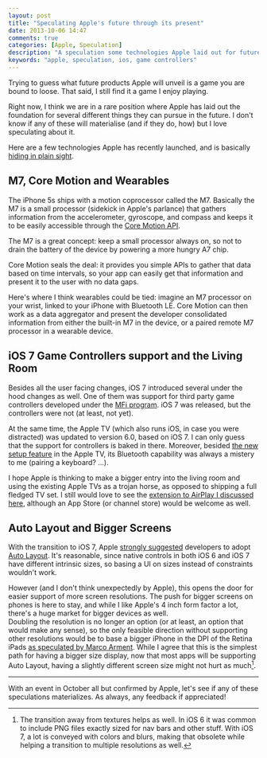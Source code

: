 ```yaml
---
layout: post
title: "Speculating Apple's future through its present"
date: 2013-10-06 14:47
comments: true
categories: [Apple, Speculation]
description: "A speculation some technologies Apple laid out for future products."
keywords: "apple, speculation, ios, game controllers"
---
```

Trying to guess what future products Apple will unveil is a game you are bound to loose. That said, I still find it a game
I enjoy playing.

Right now, I think we are in a rare position where Apple has laid out the foundation for several different things they can pursue
in the future. I don't know if any of these will materialise (and if they do, how) but I love speculating about it.

Here are a few technologies Apple has recently launched, and is basically [hiding in plain sight](http://www.asymco.com/2011/12/12/hiding-in-plain-sight/).

## M7, Core Motion and Wearables
The iPhone 5s ships with a motion coprocessor called the M7. Basically the M7 is a small processor (sidekick in Apple's parlance) that gathers information from the accelerometer, gyroscope, and compass and keeps it to be easily accessible through the [Core Motion API](https://developer.apple.com/library/IOs/documentation/CoreMotion/Reference/CoreMotion_Reference/_index.html).

The M7 is a great concept: keep a small processor always on, so not to drain the battery of the device by powering a more hungry A7 chip.

Core Motion seals the deal: it provides you simple APIs to gather that data based on time intervals, so your app can easily get that information and present it to the user with no data gaps.

Here's where I think wearables could be tied: imagine an M7 processor on your wrist, linked to your iPhone with Bluetooth LE. Core Motion can then work as a data aggregator and present the developer consolidated information from either the built-in M7 in the device, or a paired remote M7 processor in a wearable device.

## iOS 7 Game Controllers support and the Living Room
Besides all the user facing changes, iOS 7 introduced several under the hood changes as well. One of them was support for third party game controllers developed under the [MFi program](https://developer.apple.com/programs/mfi/). iOS 7 was released, but the controllers were not (at least, not yet).

At the same time, the Apple TV (which also runs iOS, in case you were distracted) was updated to version 6.0, based on iOS 7. I can only guess that the support for controllers is baked in there. Moreover, besided [the new setup feature](http://support.apple.com/kb/HT5900?viewlocale=en_US&locale=en_US) in the Apple TV, its Bluetooth capability was always a mistery to me (pairing a keyboard? ...).

I hope Apple is thinking to make a bigger entry into the living room and using the existing Apple TVs as a trojan horse, as opposed to shipping a full fledged TV set. I still would love to see the [extension to AirPlay I discussed here](http://pablin.org/2013/05/08/how-could-apple-extend-airplay/), although an App Store (or channel store) would be welcome as well.

## Auto Layout and Bigger Screens
With the transition to iOS 7, Apple [strongly suggested](https://developer.apple.com/library/ios/documentation/userexperience/conceptual/TransitionGuide/index.html) developers to adopt [Auto Layout](https://developer.apple.com/library/mac/documentation/UserExperience/Conceptual/AutolayoutPG/Articles/Introduction.html). It's reasonable, since native controls in both iOS 6 and iOS 7 have different intrinsic sizes, so basing a UI on sizes instead of constraints wouldn't work.

However (and I don't think unexpectedly by Apple), this opens the door for easier support of more screen resolutions. The push for bigger screens on phones is here to stay, and while I like Apple's 4 inch form factor a lot, there's a huge market for bigger devices as well.  
Doubling the resolution is no longer an option (or at least, an option that would make any sense), so the only feasible direction without supporting other resolutions would be to base a bigger iPhone in the DPI of the Retina iPads [as speculated by Marco Arment](http://www.marco.org/2013/01/31/iphone-plus-speculation). While I agree that this is the simplest path for having a bigger size display, now that most apps will be supporting Auto Layout, having a slightly different screen size might not hurt as much[^Skeu].

[^Skeu]: The transition away from textures helps as well. In iOS 6 it was common to include PNG files exactly sized for nav bars and other stuff. With iOS 7, a lot is conveyed with colors and blurs, making that obsolete while helping a transition to multiple resolutions as well.

---

With an event in October all but confirmed by Apple, let's see if any of these speculations materializes. As always, any feedback if appreciated!